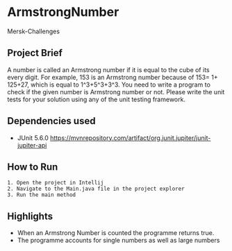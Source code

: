 # ArmstrongNumber

Mersk-Challenges
## Project Brief
A number is called an Armstrong number if it is equal to the cube of its every digit. For example, 153 is an Armstrong number because of 153= 1+ 125+27, which is equal to 1^3+5^3+3^3. You need to write a program to check if the given number is Armstrong number or not.
Please write the unit tests for your solution using any of the unit testing framework.

## Dependencies used
* JUnit 5.6.0 https://mvnrepository.com/artifact/org.junit.jupiter/junit-jupiter-api
 

## How to Run

    1. Open the project in Intellij
    2. Navigate to the Main.java file in the project explorer
    3. Run the main method

 
## Highlights
- When an Armstrong Number is counted the programme returns true.
- The programme accounts for single numbers  as well as large numbers 

 
